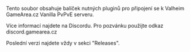 Tento soubor obsahuje balíček nutných pluginů pro připojení se k Valheim GameArea.cz Vanilla PvPvE serveru.

Více informací najdete na Discordu. Pro pozvánku použijte odkaz discord.gamearea.cz

Poslední verzi najdete vždy v sekci "Releases".
